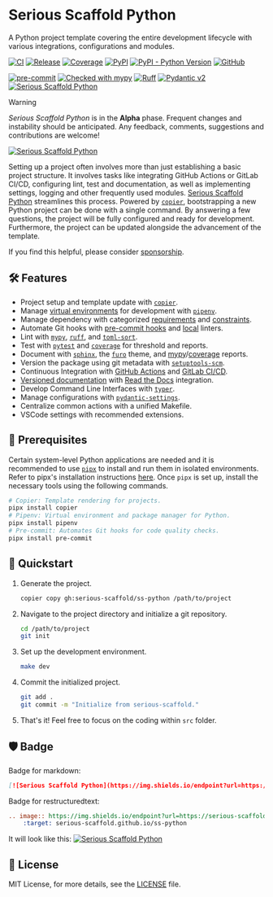 # Serious Scaffold Python

A Python project template covering the entire development lifecycle with various integrations, configurations and modules.

[![CI](https://github.com/serious-scaffold/ss-python/actions/workflows/ci.yml/badge.svg)](https://github.com/serious-scaffold/ss-python/actions/workflows/ci.yml)
[![Release](https://github.com/serious-scaffold/ss-python/actions/workflows/release.yml/badge.svg)](https://github.com/serious-scaffold/ss-python/actions/workflows/release.yml)
[![Coverage](https://img.shields.io/endpoint?url=https://serious-scaffold.github.io/ss-python/_static/badges/coverage.json)](https://serious-scaffold.github.io/ss-python/reports/coverage)
[![PyPI](https://img.shields.io/pypi/v/ss-python)](https://pypi.org/project/ss-python/)
[![PyPI - Python Version](https://img.shields.io/pypi/pyversions/ss-python)](https://pypi.org/project/ss-python/)
[![GitHub](https://img.shields.io/github/license/serious-scaffold/ss-python)](https://github.com/serious-scaffold/ss-python/blob/main/LICENSE)

[![pre-commit](https://img.shields.io/badge/pre--commit-enabled-brightgreen?logo=pre-commit)](https://github.com/pre-commit/pre-commit)
[![Checked with mypy](https://www.mypy-lang.org/static/mypy_badge.svg)](http://mypy-lang.org/)
[![Ruff](https://img.shields.io/endpoint?url=https://raw.githubusercontent.com/astral-sh/ruff/main/assets/badge/v2.json)](https://github.com/astral-sh/ruff)
[![Pydantic v2](https://img.shields.io/endpoint?url=https://raw.githubusercontent.com/pydantic/pydantic/5697b1e4c4a9790ece607654e6c02a160620c7e1/docs/badge/v2.json)](https://pydantic.dev)
[![Serious Scaffold Python](https://img.shields.io/endpoint?url=https://serious-scaffold.github.io/ss-python/_static/badges/logo.json)](https://serious-scaffold.github.io/ss-python)

> [!WARNING]
> _Serious Scaffold Python_ is in the **Alpha** phase.
> Frequent changes and instability should be anticipated.
> Any feedback, comments, suggestions and contributions are welcome!

[![Serious Scaffold Python](https://serious-scaffold.github.io/ss-python/_static/images/logo.svg)](https://github.com/serious-scaffold/ss-python)

Setting up a project often involves more than just establishing a basic project structure. It involves tasks like integrating GitHub Actions or GitLab CI/CD, configuring lint, test and documentation, as well as implementing settings, logging and other frequently used modules. [Serious Scaffold Python](https://github.com/serious-scaffold/ss-python) streamlines this process. Powered by [`copier`](https://copier.readthedocs.io/), bootstrapping a new Python project can be done with a single command. By answering a few questions, the project will be fully configured and ready for development. Furthermore, the project can be updated alongside the advancement of the template.

If you find this helpful, please consider [sponsorship](https://github.com/sponsors/huxuan).

## 🛠️ Features

- Project setup and template update with [`copier`](https://copier.readthedocs.io/).
- Manage [virtual environments](https://docs.python.org/3/glossary.html#term-virtual-environment) for development with [`pipenv`](https://pipenv.pypa.io/).
- Manage dependency with categorized [requirements](https://pip.pypa.io/en/stable/user_guide/#requirements-files) and [constraints](https://pip.pypa.io/en/stable/user_guide/#constraints-files).
- Automate Git hooks with [pre-commit hooks](https://github.com/pre-commit/pre-commit-hooks) and [local](https://pre-commit.com/#repository-local-hooks) linters.
- Lint with [`mypy`](http://www.mypy-lang.org/), [`ruff`](https://github.com/charliermarsh/ruff), and [`toml-sort`](https://github.com/pappasam/toml-sort).
- Test with [`pytest`](https://pytest.org/) and [`coverage`](https://coverage.readthedocs.io) for threshold and reports.
- Document with [`sphinx`](https://www.sphinx-doc.org/), the [`furo`](https://pradyunsg.me/furo) theme, and [mypy](https://mypy.readthedocs.io/en/stable/command_line.html?report-generation)/[coverage](https://coverage.readthedocs.io/en/7.3.0/cmd.html#html-reporting-coverage-html) reports.
- Version the package using git metadata with [`setuptools-scm`](https://github.com/pypa/setuptools_scm/).
- Continuous Integration with [GitHub Actions](https://docs.github.com/actions) and [GitLab CI/CD](https://docs.gitlab.com/ee/ci/).
- [Versioned documentation](https://docs.readthedocs.io/en/stable/versions.html) with [Read the Docs](https://readthedocs.org/) integration.
- Develop Command Line Interfaces with [`typer`](https://typer.tiangolo.com/).
- Manage configurations with [`pydantic-settings`](https://docs.pydantic.dev/latest/usage/pydantic_settings/).
- Centralize common actions with a unified Makefile.
- VSCode settings with recommended extensions.

## 🔧 Prerequisites

Certain system-level Python applications are needed and it is recommended to use [`pipx`](https://pypa.github.io/pipx/) to install and run them in isolated environments. Refer to pipx's installation instructions [here](https://pypa.github.io/pipx/installation/). Once `pipx` is set up, install the necessary tools using the following commands.

```bash
# Copier: Template rendering for projects.
pipx install copier
# Pipenv: Virtual environment and package manager for Python.
pipx install pipenv
# Pre-commit: Automates Git hooks for code quality checks.
pipx install pre-commit
```

## 🚀 Quickstart

1. Generate the project.

   ```bash
   copier copy gh:serious-scaffold/ss-python /path/to/project
   ```

2. Navigate to the project directory and initialize a git repository.

   ```bash
   cd /path/to/project
   git init
   ```

3. Set up the development environment.

   ```bash
   make dev
   ```

4. Commit the initialized project.

   ```bash
   git add .
   git commit -m "Initialize from serious-scaffold."
   ```

5. That's it! Feel free to focus on the coding within `src` folder.

## 🛡 Badge

Badge for markdown:

```markdown
[![Serious Scaffold Python](https://img.shields.io/endpoint?url=https://serious-scaffold.github.io/ss-python/_static/badges/logo.json)](https://serious-scaffold.github.io/ss-python)
```

Badge for restructuredtext:

```restructuredtext
.. image:: https://img.shields.io/endpoint?url=https://serious-scaffold.github.io/ss-python/_static/badges/logo.json
    :target: serious-scaffold.github.io/ss-python
```

It will look like this: [![Serious Scaffold Python](https://img.shields.io/endpoint?url=https://serious-scaffold.github.io/ss-python/_static/badges/logo.json)](https://serious-scaffold.github.io/ss-python)

## 📜 License

MIT License, for more details, see the [LICENSE](https://github.com/serious-scaffold/ss-python/blob/main/LICENSE) file.
